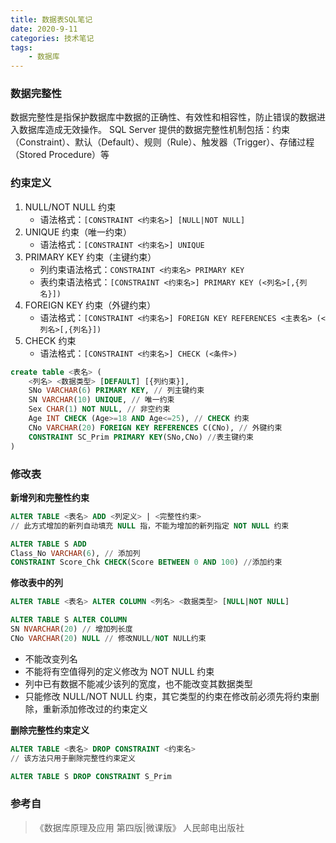 ```yaml
---
title: 数据表SQL笔记
date: 2020-9-11
categories: 技术笔记
tags:
    - 数据库
---
```


### 数据完整性

数据完整性是指保护数据库中数据的正确性、有效性和相容性，防止错误的数据进入数据库造成无效操作。
SQL Server 提供的数据完整性机制包括：约束（Constraint）、默认（Default）、规则（Rule）、触发器（Trigger）、存储过程（Stored Procedure）等

<!-- more -->

### 约束定义

1. NULL/NOT NULL 约束
    - 语法格式：`[CONSTRAINT <约束名>] [NULL|NOT NULL]`
2. UNIQUE 约束（唯一约束）
    - 语法格式：`[CONSTRAINT <约束名>] UNIQUE`
3. PRIMARY KEY 约束（主键约束）
    - 列约束语法格式：`CONSTRAINT <约束名> PRIMARY KEY`
    - 表约束语法格式：`[CONSTRAINT <约束名>] PRIMARY KEY (<列名>[,{列名}])`
4. FOREIGN KEY 约束（外键约束）
    - 语法格式：`[CONSTRAINT <约束名>] FOREIGN KEY REFERENCES <主表名> (<列名>[,{列名}])`
5. CHECK 约束
    - 语法格式：`[CONSTRAINT <约束名>] CHECK (<条件>)`

```SQL
create table <表名> (
    <列名> <数据类型> [DEFAULT] [{列约束}],
    SNo VARCHAR(6) PRIMARY KEY, // 列主键约束
    SN VARCHAR(10) UNIQUE, // 唯一约束
    Sex CHAR(1) NOT NULL, // 非空约束
    Age INT CHECK (Age>=18 AND Age<=25), // CHECK 约束
    CNo VARCHAR(20) FOREIGN KEY REFERENCES C(CNo), // 外键约束
    CONSTRAINT SC_Prim PRIMARY KEY(SNo,CNo) //表主键约束
)
```

### 修改表

**新增列和完整性约束**

```SQL
ALTER TABLE <表名> ADD <列定义> | <完整性约束>
// 此方式增加的新列自动填充 NULL 指，不能为增加的新列指定 NOT NULL 约束

ALTER TABLE S ADD
Class_No VARCHAR(6), // 添加列
CONSTRAINT Score_Chk CHECK(Score BETWEEN 0 AND 100) //添加约束
```

**修改表中的列**

```SQL
ALTER TABLE <表名> ALTER COLUMN <列名> <数据类型> [NULL|NOT NULL]

ALTER TABLE S ALTER COLUMN
SN NVARCHAR(20) // 增加列长度
CNo VARCHAR(20) NULL // 修改NULL/NOT NULL约束
```

- 不能改变列名
- 不能将有空值得列的定义修改为 NOT NULL 约束
- 列中已有数据不能减少该列的宽度，也不能改变其数据类型
- 只能修改 NULL/NOT NULL 约束，其它类型的约束在修改前必须先将约束删除，重新添加修改过的约束定义

**删除完整性约束定义**

```SQL
ALTER TABLE <表名> DROP CONSTRAINT <约束名>
// 该方法只用于删除完整性约束定义

ALTER TABLE S DROP CONSTRAINT S_Prim
```

### 参考自

>《数据库原理及应用 第四版|微课版》 人民邮电出版社
